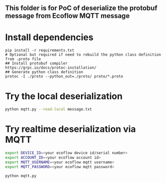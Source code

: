 ## This folder is for PoC of deserialize the protobuf message from Ecoflow MQTT message

# Install dependencies
```
pip install -r requirements.txt
# Optional but required if need to rebuild the python class definition from .proto file
## Install protobuf compiler
https://grpc.io/docs/protoc-installation/ 
## Generate python class definition
protoc -I ./proto --python_out=./proto/ proto/*.proto
```

# Try the local deserialization
```bash
python mqtt.py --read-local message.txt
```

# Try realtime deserialization via MQTT
```bash
export DEVICE_ID=<your ecoflow device id/serial number>
export ACCOUNT_ID=<your ecoflow account id>
export MQTT_USERNAME=<your ecoflow mqtt username>
export MQTT_PASSWORD=<your ecoflow mqtt password>

python mqtt.py
```

